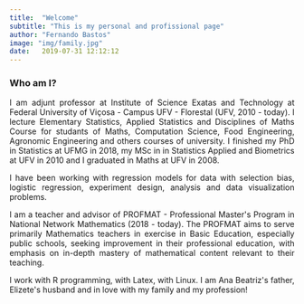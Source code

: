 ```yaml
---
title:  "Welcome"
subtitle: "This is my personal and profissional page"
author: "Fernando Bastos"
image: "img/family.jpg"
date:   2019-07-31 12:12:12
---
```


### Who am I?

<p style="text-align: justify;">
I am adjunt professor at Institute of Science Exatas and Technology at Federal University of Viçosa - Campus UFV - Florestal (UFV, 2010 - today). I lecture Elementary Statistics, Applied Statistics and Disciplines of Maths Course for studants of Maths, Computation Science, Food Engineering, Agronomic Engineering and others courses of university. I finished my PhD in Statistics at UFMG in 2018, my MSc in in Statistics Applied and Biometrics at UFV in 2010 and I graduated in Maths at UFV in 2008.
</p>
<p style="text-align: justify;">
I have been working with regression models for data with selection bias, logistic regression, experiment design, analysis and data visualization problems.
</p>
<p style="text-align: justify;">
I am a teacher and advisor of PROFMAT - Professional Master's Program in National Network Mathematics (2018 - today). The PROFMAT aims to serve primarily Mathematics teachers in exercise in Basic Education, especially public schools, seeking improvement in their professional education, with emphasis on in-depth mastery of mathematical content relevant to their teaching.
</p>
<p style="text-align: justify;">
I work with R programming, with Latex, with Linux. I am Ana Beatriz's father, Elizete's husband and in love with my family and my profession!
</p>